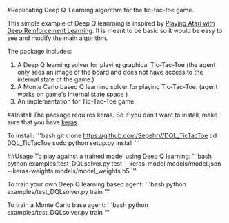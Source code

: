 #Replicating Deep Q-Learning algorithm for the tic-tac-toe game.

This simple example of Deep Q leanrning is inspired by [Playing Atari with Deep Reinforcement Learning](https://www.cs.toronto.edu/~vmnih/docs/dqn.pdf). It is meant to be basic so it would be easy to see and modify the main algorithm. 

The package includes: 
1. A Deep Q learning solver for playing graphical Tic-Tac-Toe (the agent only sees an image of the board and does not have access to the internal state of the game.)
2. A Monte Carlo based Q learning solver for playing Tic-Tac-Toe. (agent works on game's internal state space )
3. An implementation for Tic-Tac-Toe game. 

##Install
The package requires keras. So if you don't want to install, make sure that you have [keras](https://github.com/fchollet/keras).

To install:
'''bash
git clone https://github.com/SepehrV/DQL_TicTacToe
cd DQL_TicTacToe
sudo python setup.py install
'''

##Usage
To play against a trained model using Deep Q learning:
'''bash
python examples/test_DQLsolver.py test --keras-model models/model.json --keras-weights models/model_weights.h5
'''

To train your own Deep Q learning based agent:
'''bash
python examples/test_DQLsolver.py train
'''

To train a Monte Carlo base agent:
'''bash
python examples/test_DQLsolver.py train
'''


